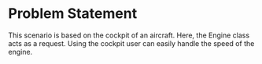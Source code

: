 
# Problem Statement
This scenario is based on the cockpit of an aircraft. Here, the Engine class acts as a request. Using the cockpit user can easily handle the speed of the engine.
